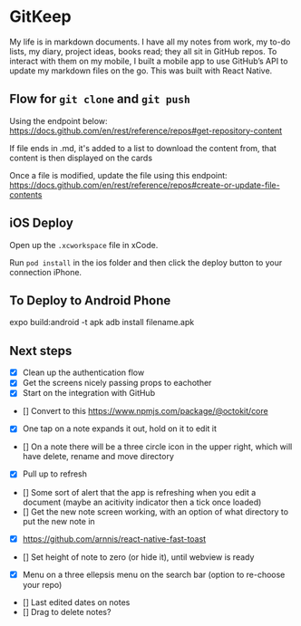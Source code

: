 # GitKeep

My life is in markdown documents. I have all my notes from work, my to-do lists, my diary, project ideas, books read; they all sit in GitHub repos. To interact with them on my mobile, I built a mobile app to use GitHub’s API to update my markdown files on the go. This was built with React Native.



## Flow for ```git clone``` and ```git push```

Using the endpoint below:
https://docs.github.com/en/rest/reference/repos#get-repository-content

If file ends in .md, it's added to a list to download the content from, that content is then displayed on the cards

Once a file is modified, update the file using this endpoint:
https://docs.github.com/en/rest/reference/repos#create-or-update-file-contents

## iOS Deploy

Open up the ```.xcworkspace``` file in xCode.

Run ```pod install``` in the ios folder and then click the deploy button to your connection iPhone.

## To Deploy to Android Phone

expo build:android -t apk 
adb install filename.apk

## Next steps 

- [X] Clean up the authentication flow
- [X] Get the screens nicely passing props to eachother 
- [X] Start on the integration with GitHub
- [] Convert to this <https://www.npmjs.com/package/@octokit/core>
- [X] One tap on a note expands it out, hold on it to edit it 
- [] On a note there will be a three circle icon in the upper right, which will have delete, rename and move directory 
- [X] Pull up to refresh
- [] Some sort of alert that the app is refreshing when you edit a document (maybe an acitivity indicator then a tick once loaded)
- [] Get the new note screen working, with an option of what directory to put the new note in 
- [X] https://github.com/arnnis/react-native-fast-toast
- [] Set height of note to zero (or hide it), until webview is ready
- [X] Menu on a three ellepsis menu on the search bar (option to re-choose your repo)
- [] Last edited dates on notes
- [] Drag to delete notes? 

